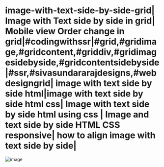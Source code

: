 # image-with-text-side-by-side-grid| Image  with Text side by side in grid| Mobile view Order change in grid|#codingwithssr|#grid,#gridimage,#gridcontent,#griddiv,#gridimagesidebyside,#gridcontentsidebyside|#ssr,#sivasundararajdesigns,#webdesigngrid| image with text side by side html|image with text side by side html css| Image with text side by side html using css | Image and text side by side HTML CSS responsive| how to align image with text side by side|

![image](https://github.com/sivaraj47/image-with-text-side-by-side-grid-html-css/assets/9676262/ac11648b-1656-4061-acd7-703e8c48f375)



